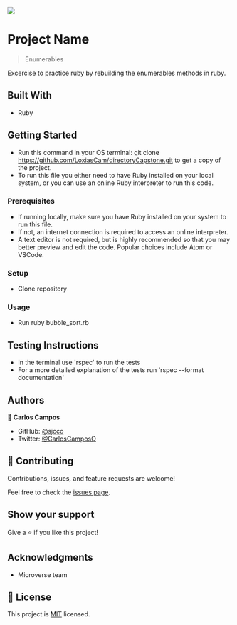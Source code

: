 ![](https://img.shields.io/badge/Microverse-blueviolet)

# Project Name

> Enumerables

Excercise to practice ruby by rebuilding the enumerables methods in ruby.

## Built With

- Ruby

## Getting Started

- Run this command in your OS terminal: git clone https://github.com/LoxiasCam/directoryCapstone.git to get a copy of the project.
- To run this file you either need to have Ruby installed on your local system, or you can use an online Ruby interpreter to run this code.

### Prerequisites

- If running locally, make sure you have Ruby installed on your system to run this file.
- If not, an internet connection is required to access an online interpreter.
- A text editor is not required, but is highly recommended so that you may better preview and edit the code. Popular choices include Atom or VSCode.


### Setup
- Clone repository

### Usage
- Run ruby bubble_sort.rb 

## Testing Instructions
- In the terminal use 'rspec' to run the tests
- For a more detailed explanation of the tests run 'rspec --format documentation'


## Authors

👤 **Carlos Campos**

- GitHub: [@sjcco](https://github.com/sjcco)
- Twitter: [@CarlosCamposO](https://twitter.com/CarlosCamposO)

## 🤝 Contributing

Contributions, issues, and feature requests are welcome!

Feel free to check the [issues page](https://github.com/sjcco).

## Show your support

Give a ⭐️ if you like this project!

## Acknowledgments

- Microverse team

## 📝 License

This project is [MIT](lic.url) licensed.

